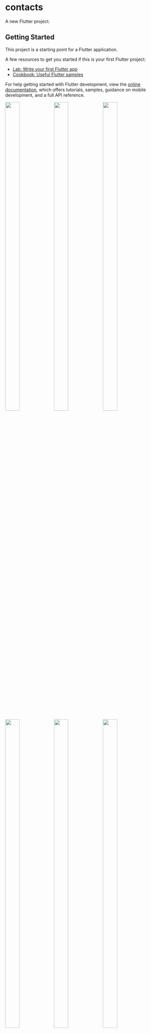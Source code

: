 # contacts

A new Flutter project.

## Getting Started

This project is a starting point for a Flutter application.

A few resources to get you started if this is your first Flutter project:

- [Lab: Write your first Flutter app](https://docs.flutter.dev/get-started/codelab)
- [Cookbook: Useful Flutter samples](https://docs.flutter.dev/cookbook)

For help getting started with Flutter development, view the
[online documentation](https://docs.flutter.dev/), which offers tutorials,
samples, guidance on mobile development, and a full API reference.

<p>

  <img src="https://user-images.githubusercontent.com/119835050/230600310-6855f96d-a9ba-40f9-b27c-867a257178de.png" height="50%" width="30%">
  <img src="https://user-images.githubusercontent.com/119835050/230600322-a67da525-cb28-4a96-964c-3296bfcc6b81.png" height="50%" width="30%">
  <img src="https://user-images.githubusercontent.com/119835050/230600336-4a99c4b1-2377-4250-9806-9e5e8e3e12ee.png" height="50%" width="30%">
  <img src="https://user-images.githubusercontent.com/119835050/230600345-a3f1657f-5b8b-4c91-b66a-a70ddf8b56fc.png" height="50%" width="30%">
  <img src="https://user-images.githubusercontent.com/119835050/230600355-6142281c-6c15-4e3d-a7f2-9d6c46067f3d.png" height="50%" width="30%">
  <img src="https://user-images.githubusercontent.com/119835050/230600368-8cbb2e69-b7e9-42ca-8c23-067cbe94ac99.png" height="50%" width="30%">
  <img src="https://user-images.githubusercontent.com/119835050/230600427-75848c25-9699-41e6-b32b-086d2fe83717.png" height="50%" width="30%">

</p>
